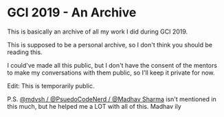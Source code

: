 # GCI 2019 - An Archive

This is basically an archive of all my work I did during GCI 2019.

This is supposed to be a personal archive, so I don't think you should be reading this.

I could've made all this public, but I don't have the consent of the mentors to make my conversations with them public, so I'll keep it private for now.

Edit: This is temporarily public.

P.S. [@mdvsh / @PsuedoCodeNerd / @Madhav Sharma](https://github.com/mdvsh) isn't mentioned in this much, but he helped me a LOT with all of this. Madhav ily